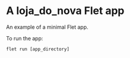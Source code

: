 # A loja_do_nova Flet app

An example of a minimal Flet app.

To run the app:

```
flet run [app_directory]
```